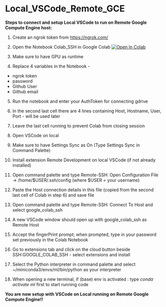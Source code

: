 # Local_VSCode_Remote_GCE

**Steps to connect and setup Local VSCode to run on Remote Google Compute Engine host:**

1. Create an ngrok token from https://ngrok.com/

2. Open the Notebook Colab_SSH in Google Colab  [![Open In Colab](https://colab.research.google.com/assets/colab-badge.svg)](https://colab.research.google.com/github/sciencepal/Local_VSCode_Remote_GCE/blob/main/Colab_SSH.ipynb)

3. Make sure to have GPU as runtime

4. Replace 4 variables in the Notebook - 

<ul>
  <li>ngrok token</li>
  <li>password</li>
  <li>Github User</li>
  <li>Github email</li>
</ul>

5. Run the notebook and enter your AuthToken for connecting gdrive

6. In the second last cell there are 4 lines containing Host, Hostname, User, Port - will be used later

7. Leave the last cell running to prevent Colab from closing session 

8. Open VSCode on local

9. Make sure to have Settings Sync as On (Type Settings Sync in Command Palette)

10. Install extension Remote Development on local VSCode (if not already installed)

11. Open command palette and type Remote-SSH: Open Configuration File -> /home/$USER/.ssh/config (where $USER = your username)

12. Paste the Host connection details in this file (copied from the second last cell of Colab in step 6) and save file

13. Open command palette and type Remote-SSH: Connect To Host and select google_colab_ssh

14. A new VSCode window should open up with google_colab_ssh as Remote Host

15. Accept the fingerPrint prompt; when prompted, type in your password set previously in the Colab Notebook

16. Go to extensions tab and click on the cloud button beside SSH:GOOGLE_COLAB_SSH - select extensions and install

17. Select the Python interpreter in command palette and select ~/miniconda3/envs/ml/bin/python as your interpreter

18. When opening a new terminal, if (base) env is activated : type *conda activate ml* first to start running code

**You are now setup with VSCode on Local running on Remote Google Compute Engine!!**
